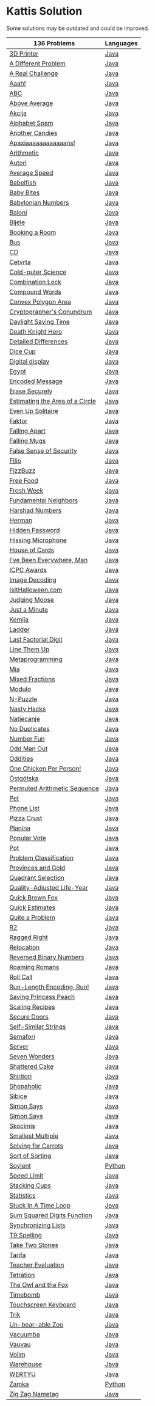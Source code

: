 # Kattis Solution
Some solutions may be outdated and could be improved.

| 136 Problems | Languages |
| - | - |
| [3D Printer](https://open.kattis.com/problems/threedprinter) | [Java](https://github.com/shakeelsamsu/Kattis/blob/master/src/threedprinter.java) |
| [A Different Problem](https://open.kattis.com/problems/different) | [Java](https://github.com/shakeelsamsu/Kattis/blob/master/src/different.java) |
| [A Real Challenge](https://open.kattis.com/problems/areal) | [Java](https://github.com/shakeelsamsu/Kattis/blob/master/src/areal.java) |
| [Aaah!](https://open.kattis.com/problems/aaah) | [Java](https://github.com/shakeelsamsu/Kattis/blob/master/src/aaah.java) |
| [ABC](https://open.kattis.com/problems/abc) | [Java](https://github.com/shakeelsamsu/Kattis/blob/master/src/abc.java) |
| [Above Average](https://open.kattis.com/problems/aboveaverage) | [Java](https://github.com/shakeelsamsu/Kattis/blob/master/src/aboveaverage.java) |
| [Akcija](https://open.kattis.com/problems/akcija) | [Java](https://github.com/shakeelsamsu/Kattis/blob/master/src/akcija.java) |
| [Alphabet Spam](https://open.kattis.com/problems/alphabetspam) | [Java](https://github.com/shakeelsamsu/Kattis/blob/master/src/alphabetspam.java) |
| [Another Candies](https://open.kattis.com/problems/anothercandies) | [Java](https://github.com/shakeelsamsu/Kattis/blob/master/src/anothercandies.java) |
| [Apaxiaaaaaaaaaaaans!](https://open.kattis.com/problems/apaxiaaans) | [Java](https://github.com/shakeelsamsu/Kattis/blob/master/src/apaxiaaans.java) |
| [Arithmetic](https://open.kattis.com/problems/arithmetic) | [Java](https://github.com/shakeelsamsu/Kattis/blob/master/src/arithmetic.java) |
| [Autori](https://open.kattis.com/problems/autori) | [Java](https://github.com/shakeelsamsu/Kattis/blob/master/src/autori.java) |
| [Average Speed](https://open.kattis.com/problems/averagespeed) | [Java](https://github.com/shakeelsamsu/Kattis/blob/master/src/averagespeed.java) |
| [Babelfish](https://open.kattis.com/problems/babelfish) | [Java](https://github.com/shakeelsamsu/Kattis/blob/master/src/babelfish.java) |
| [Baby Bites](https://open.kattis.com/problems/babybites) | [Java](https://github.com/shakeelsamsu/Kattis/blob/master/src/babybites.java) |
| [Babylonian Numbers](https://open.kattis.com/problems/babylonian) | [Java](https://github.com/shakeelsamsu/Kattis/blob/master/src/babylonian.java) |
| [Baloni](https://open.kattis.com/problems/baloni) | [Java](https://github.com/shakeelsamsu/Kattis/blob/master/src/baloni.java) |
| [Bijele](https://open.kattis.com/problems/bijele) | [Java](https://github.com/shakeelsamsu/Kattis/blob/master/src/bijele.java) |
| [Booking a Room](https://open.kattis.com/problems/bookingaroom) | [Java](https://github.com/shakeelsamsu/Kattis/blob/master/src/bookingaroom.java) |
| [Bus](https://open.kattis.com/problems/bus) | [Java](https://github.com/shakeelsamsu/Kattis/blob/master/src/bus.java) |
| [CD](https://open.kattis.com/problems/cd) | [Java](https://github.com/shakeelsamsu/Kattis/blob/master/src/cd.java) |
| [Cetvrta](https://open.kattis.com/problems/cetvrta) | [Java](https://github.com/shakeelsamsu/Kattis/blob/master/src/cetvrta.java) |
| [Cold-puter Science](https://open.kattis.com/problems/cold) | [Java](https://github.com/shakeelsamsu/Kattis/blob/master/src/cold.java) |
| [Combination Lock](https://open.kattis.com/problems/combinationlock) | [Java](https://github.com/shakeelsamsu/Kattis/blob/master/src/combinationlock.java) |
| [Compound Words](https://open.kattis.com/problems/compoundwords) | [Java](https://github.com/shakeelsamsu/Kattis/blob/master/src/compoundwords.java) |
| [Convex Polygon Area](https://open.kattis.com/problems/convexpolygonarea) | [Java](https://github.com/shakeelsamsu/Kattis/blob/master/src/convexpolygonarea.java) |
| [Cryptographer's Conundrum](https://open.kattis.com/problems/conundrum) | [Java](https://github.com/shakeelsamsu/Kattis/blob/master/src/conundrum.java) |
| [Daylight Saving Time](https://open.kattis.com/problems/dst) | [Java](https://github.com/shakeelsamsu/Kattis/blob/master/src/dst.java) |
| [Death Knight Hero](https://open.kattis.com/problems/deathknight) | [Java](https://github.com/shakeelsamsu/Kattis/blob/master/src/deathknight.java) |
| [Detailed Differences](https://open.kattis.com/problems/detaileddifferences) | [Java](https://github.com/shakeelsamsu/Kattis/blob/master/src/detaileddifferences.java) |
| [Dice Cup](https://open.kattis.com/problems/dicecup) | [Java](https://github.com/shakeelsamsu/Kattis/blob/master/src/dicecup.java) |
| [Digital display](https://open.kattis.com/problems/display) | [Java](https://github.com/shakeelsamsu/Kattis/blob/master/src/display.java) |
| [Egypt](https://open.kattis.com/problems/egypt) | [Java](https://github.com/shakeelsamsu/Kattis/blob/master/src/egypt.java) |
| [Encoded Message](https://open.kattis.com/problems/encodedmessage) | [Java](https://github.com/shakeelsamsu/Kattis/blob/master/src/encodedmessage.java) |
| [Erase Securely](https://open.kattis.com/problems/erase) | [Java](https://github.com/shakeelsamsu/Kattis/blob/master/src/erase.java) |
| [Estimating the Area of a Circle](https://open.kattis.com/problems/estimatingtheareaofacircle) | [Java](https://github.com/shakeelsamsu/Kattis/blob/master/src/estimatingtheareaofacircle.java) |
| [Even Up Solitaire](https://open.kattis.com/problems/evenup) | [Java](https://github.com/shakeelsamsu/Kattis/blob/master/src/evenup.java) |
| [Faktor](https://open.kattis.com/problems/faktor) | [Java](https://github.com/shakeelsamsu/Kattis/blob/master/src/faktor.java) |
| [Falling Apart](https://open.kattis.com/problems/fallingapart) | [Java](https://github.com/shakeelsamsu/Kattis/blob/master/src/fallingapart.java) |
| [Falling Mugs](https://open.kattis.com/problems/falling) | [Java](https://github.com/shakeelsamsu/Kattis/blob/master/src/falling.java) |
| [False Sense of Security](https://open.kattis.com/problems/falsesecurity) | [Java](https://github.com/shakeelsamsu/Kattis/blob/master/src/falsesecurity.java) |
| [Filip](https://open.kattis.com/problems/filip) | [Java](https://github.com/shakeelsamsu/Kattis/blob/master/src/filip.java) |
| [FizzBuzz](https://open.kattis.com/problems/fizzbuzz) | [Java](https://github.com/shakeelsamsu/Kattis/blob/master/src/fizzbuzz.java) |
| [Free Food](https://open.kattis.com/problems/freefood) | [Java](https://github.com/shakeelsamsu/Kattis/blob/master/src/freefood.java) |
| [Frosh Week](https://open.kattis.com/problems/froshweek2) | [Java](https://github.com/shakeelsamsu/Kattis/blob/master/src/froshweek2.java) |
| [Fundamental Neighbors](https://open.kattis.com/problems/fundamentalneighbors) | [Java](https://github.com/shakeelsamsu/Kattis/blob/master/src/fundamentalneighbors.java) |
| [Harshad Numbers](https://open.kattis.com/problems/harshadnumbers) | [Java](https://github.com/shakeelsamsu/Kattis/blob/master/src/harshadnumbers.java) |
| [Herman](https://open.kattis.com/problems/herman) | [Java](https://github.com/shakeelsamsu/Kattis/blob/master/src/herman.java) |
| [Hidden Password](https://open.kattis.com/problems/hidden) | [Java](https://github.com/shakeelsamsu/Kattis/blob/master/src/hidden.java) |
| [Hissing Microphone](https://open.kattis.com/problems/hissingmicrophone) | [Java](https://github.com/shakeelsamsu/Kattis/blob/master/src/hissingmicrophone.java) |
| [House of Cards](https://open.kattis.com/problems/houseofcards) | [Java](https://github.com/shakeelsamsu/Kattis/blob/master/src/houseofcards.java) |
| [I've Been Everywhere, Man](https://open.kattis.com/problems/everywhere) | [Java](https://github.com/shakeelsamsu/Kattis/blob/master/src/everywhere.java) |
| [ICPC Awards](https://open.kattis.com/problems/icpcawards) | [Java](https://github.com/shakeelsamsu/Kattis/blob/master/src/icpcawards.java) |
| [Image Decoding](https://open.kattis.com/problems/imagedecoding) | [Java](https://github.com/shakeelsamsu/Kattis/blob/master/src/imagedecoding.java) |
| [IsItHalloween.com](https://open.kattis.com/problems/isithalloween) | [Java](https://github.com/shakeelsamsu/Kattis/blob/master/src/isithalloween.java) |
| [Judging Moose](https://open.kattis.com/problems/judgingmoose) | [Java](https://github.com/shakeelsamsu/Kattis/blob/master/src/judgingmoose.java) |
| [Just a Minute](https://open.kattis.com/problems/justaminute) | [Java](https://github.com/shakeelsamsu/Kattis/blob/master/src/justaminute.java) |
| [Kemija](https://open.kattis.com/problems/kemija) | [Java](https://github.com/shakeelsamsu/Kattis/blob/master/src/kemija.java) |
| [Ladder](https://open.kattis.com/problems/ladder) | [Java](https://github.com/shakeelsamsu/Kattis/blob/master/src/ladder.java) |
| [Last Factorial Digit](https://open.kattis.com/problems/lastfactorialdigit) | [Java](https://github.com/shakeelsamsu/Kattis/blob/master/src/lastfactorialdigit.java) |
| [Line Them Up](https://open.kattis.com/problems/lineup) | [Java](https://github.com/shakeelsamsu/Kattis/blob/master/src/lineup.java) |
| [Metaprogramming](https://open.kattis.com/problems/metaprogramming) | [Java](https://github.com/shakeelsamsu/Kattis/blob/master/src/metaprogramming.java) |
| [Mia](https://open.kattis.com/problems/mia) | [Java](https://github.com/shakeelsamsu/Kattis/blob/master/src/mia.java) |
| [Mixed Fractions](https://open.kattis.com/problems/mixedfractions) | [Java](https://github.com/shakeelsamsu/Kattis/blob/master/src/mixedfractions.java) |
| [Modulo](https://open.kattis.com/problems/modulo) | [Java](https://github.com/shakeelsamsu/Kattis/blob/master/src/modulo.java) |
| [N-Puzzle](https://open.kattis.com/problems/npuzzle) | [Java](https://github.com/shakeelsamsu/Kattis/blob/master/src/npuzzle.java) |
| [Nasty Hacks](https://open.kattis.com/problems/nastyhacks) | [Java](https://github.com/shakeelsamsu/Kattis/blob/master/src/nastyhacks.java) |
| [Natjecanje](https://open.kattis.com/problems/natjecanje) | [Java](https://github.com/shakeelsamsu/Kattis/blob/master/src/natjecanje.java) |
| [No Duplicates](https://open.kattis.com/problems/nodup) | [Java](https://github.com/shakeelsamsu/Kattis/blob/master/src/nodup.java) |
| [Number Fun](https://open.kattis.com/problems/numberfun) | [Java](https://github.com/shakeelsamsu/Kattis/blob/master/src/numberfun.java) |
| [Odd Man Out](https://open.kattis.com/problems/oddmanout) | [Java](https://github.com/shakeelsamsu/Kattis/blob/master/src/oddmanout.java) |
| [Oddities](https://open.kattis.com/problems/oddities) | [Java](https://github.com/shakeelsamsu/Kattis/blob/master/src/oddities.java) |
| [One Chicken Per Person!](https://open.kattis.com/problems/onechicken) | [Java](https://github.com/shakeelsamsu/Kattis/blob/master/src/onechicken.java) |
| [Östgötska](https://open.kattis.com/problems/ostgotska) | [Java](https://github.com/shakeelsamsu/Kattis/blob/master/src/ostgotska.java) |
| [Permuted Arithmetic Sequence](https://open.kattis.com/problems/permutedarithmeticsequence) | [Java](https://github.com/shakeelsamsu/Kattis/blob/master/src/permutedarithmeticsequence.java) |
| [Pet](https://open.kattis.com/problems/pet) | [Java](https://github.com/shakeelsamsu/Kattis/blob/master/src/pet.java) |
| [Phone List](https://open.kattis.com/problems/phonelist) | [Java](https://github.com/shakeelsamsu/Kattis/blob/master/src/phonelist.java) |
| [Pizza Crust](https://open.kattis.com/problems/pizza2) | [Java](https://github.com/shakeelsamsu/Kattis/blob/master/src/pizza2.java) |
| [Planina](https://open.kattis.com/problems/planina) | [Java](https://github.com/shakeelsamsu/Kattis/blob/master/src/planina.java) |
| [Popular Vote](https://open.kattis.com/problems/vote) | [Java](https://github.com/shakeelsamsu/Kattis/blob/master/src/vote.java) |
| [Pot](https://open.kattis.com/problems/pot) | [Java](https://github.com/shakeelsamsu/Kattis/blob/master/src/pot.java) |
| [Problem Classification](https://open.kattis.com/problems/problemclassification) | [Java](https://github.com/shakeelsamsu/Kattis/blob/master/src/problemclassification.java) |
| [Provinces and Gold](https://open.kattis.com/problems/provincesandgold) | [Java](https://github.com/shakeelsamsu/Kattis/blob/master/src/provincesandgold.java) |
| [Quadrant Selection](https://open.kattis.com/problems/quadrant) | [Java](https://github.com/shakeelsamsu/Kattis/blob/master/src/quadrant.java) |
| [Quality-Adjusted Life-Year](https://open.kattis.com/problems/qaly) | [Java](https://github.com/shakeelsamsu/Kattis/blob/master/src/qaly.java) |
| [Quick Brown Fox](https://open.kattis.com/problems/quickbrownfox) | [Java](https://github.com/shakeelsamsu/Kattis/blob/master/src/quickbrownfox.java) |
| [Quick Estimates](https://open.kattis.com/problems/quickestimate) | [Java](https://github.com/shakeelsamsu/Kattis/blob/master/src/quickestimate.java) |
| [Quite a Problem](https://open.kattis.com/problems/quiteaproblem) | [Java](https://github.com/shakeelsamsu/Kattis/blob/master/src/quiteaproblem.java) |
| [R2](https://open.kattis.com/problems/r2) | [Java](https://github.com/shakeelsamsu/Kattis/blob/master/src/r2.java) |
| [Ragged Right](https://open.kattis.com/problems/raggedright) | [Java](https://github.com/shakeelsamsu/Kattis/blob/master/src/raggedright.java) |
| [Relocation](https://open.kattis.com/problems/relocation) | [Java](https://github.com/shakeelsamsu/Kattis/blob/master/src/relocation.java) |
| [Reversed Binary Numbers](https://open.kattis.com/problems/reversebinary) | [Java](https://github.com/shakeelsamsu/Kattis/blob/master/src/reversebinary.java) |
| [Roaming Romans](https://open.kattis.com/problems/romans) | [Java](https://github.com/shakeelsamsu/Kattis/blob/master/src/romans.java) |
| [Roll Call](https://open.kattis.com/problems/rollcall) | [Java](https://github.com/shakeelsamsu/Kattis/blob/master/src/rollcall.java) |
| [Run-Length Encoding, Run!](https://open.kattis.com/problems/runlengthencodingrun) | [Java](https://github.com/shakeelsamsu/Kattis/blob/master/src/runlengthencodingrun.java) |
| [Saving Princess Peach](https://open.kattis.com/problems/princesspeach) | [Java](https://github.com/shakeelsamsu/Kattis/blob/master/src/princesspeach.java) |
| [Scaling Recipes](https://open.kattis.com/problems/recipes) | [Java](https://github.com/shakeelsamsu/Kattis/blob/master/src/recipes.java) |
| [Secure Doors](https://open.kattis.com/problems/securedoors) | [Java](https://github.com/shakeelsamsu/Kattis/blob/master/src/securedoors.java) |
| [Self-Similar Strings](https://open.kattis.com/problems/selfsimilarstrings) | [Java](https://github.com/shakeelsamsu/Kattis/blob/master/src/selfsimilarstrings.java) |
| [Semafori](https://open.kattis.com/problems/semafori) | [Java](https://github.com/shakeelsamsu/Kattis/blob/master/src/semafori.java) |
| [Server](https://open.kattis.com/problems/server) | [Java](https://github.com/shakeelsamsu/Kattis/blob/master/src/server.java) |
| [Seven Wonders](https://open.kattis.com/problems/sevenwonders) | [Java](https://github.com/shakeelsamsu/Kattis/blob/master/src/sevenwonders.java) |
| [Shattered Cake](https://open.kattis.com/problems/shatteredcake) | [Java](https://github.com/shakeelsamsu/Kattis/blob/master/src/shatteredcake.java) |
| [Shiritori](https://open.kattis.com/problems/shiritori) | [Java](https://github.com/shakeelsamsu/Kattis/blob/master/src/shiritori.java) |
| [Shopaholic](https://open.kattis.com/problems/shopaholic) | [Java](https://github.com/shakeelsamsu/Kattis/blob/master/src/shopaholic.java) |
| [Sibice](https://open.kattis.com/problems/sibice) | [Java](https://github.com/shakeelsamsu/Kattis/blob/master/src/sibice.java) |
| [Simon Says](https://open.kattis.com/problems/simon) | [Java](https://github.com/shakeelsamsu/Kattis/blob/master/src/simon.java) |
| [Simon Says](https://open.kattis.com/problems/simonsays) | [Java](https://github.com/shakeelsamsu/Kattis/blob/master/src/simonsays.java) |
| [Skocimis](https://open.kattis.com/problems/skocimis) | [Java](https://github.com/shakeelsamsu/Kattis/blob/master/src/skocimis.java) |
| [Smallest Multiple](https://open.kattis.com/problems/smallestmultiple) | [Java](https://github.com/shakeelsamsu/Kattis/blob/master/src/smallestmultiple.java) |
| [Solving for Carrots](https://open.kattis.com/problems/carrots) | [Java](https://github.com/shakeelsamsu/Kattis/blob/master/src/carrots.java) |
| [Sort of Sorting](https://open.kattis.com/problems/sortofsorting) | [Java](https://github.com/shakeelsamsu/Kattis/blob/master/src/sortofsorting.java) |
| [Soylent](https://open.kattis.com/problems/soylent) | [Python](https://github.com/shakeelsamsu/Kattis/blob/master/src/soylent.py) |
| [Speed Limit](https://open.kattis.com/problems/speedlimit) | [Java](https://github.com/shakeelsamsu/Kattis/blob/master/src/speedlimit.java) |
| [Stacking Cups](https://open.kattis.com/problems/cups) | [Java](https://github.com/shakeelsamsu/Kattis/blob/master/src/cups.java) |
| [Statistics](https://open.kattis.com/problems/statistics) | [Java](https://github.com/shakeelsamsu/Kattis/blob/master/src/statistics.java) |
| [Stuck In A Time Loop](https://open.kattis.com/problems/timeloop) | [Java](https://github.com/shakeelsamsu/Kattis/blob/master/src/timeloop.java) |
| [Sum Squared Digits Function](https://open.kattis.com/problems/sumsquareddigits) | [Java](https://github.com/shakeelsamsu/Kattis/blob/master/src/sumsquareddigits.java) |
| [Synchronizing Lists](https://open.kattis.com/problems/synchronizinglists) | [Java](https://github.com/shakeelsamsu/Kattis/blob/master/src/synchronizinglists.java) |
| [T9 Spelling](https://open.kattis.com/problems/t9spelling) | [Java](https://github.com/shakeelsamsu/Kattis/blob/master/src/t9spelling.java) |
| [Take Two Stones](https://open.kattis.com/problems/twostones) | [Java](https://github.com/shakeelsamsu/Kattis/blob/master/src/twostones.java) |
| [Tarifa](https://open.kattis.com/problems/tarifa) | [Java](https://github.com/shakeelsamsu/Kattis/blob/master/src/tarifa.java) |
| [Teacher Evaluation](https://open.kattis.com/problems/teacherevaluation) | [Java](https://github.com/shakeelsamsu/Kattis/blob/master/src/teacherevaluation.java) |
| [Tetration](https://open.kattis.com/problems/tetration) | [Java](https://github.com/shakeelsamsu/Kattis/blob/master/src/tetration.java) |
| [The Owl and the Fox](https://open.kattis.com/problems/owlandfox) | [Java](https://github.com/shakeelsamsu/Kattis/blob/master/src/owlandfox.java) |
| [Timebomb](https://open.kattis.com/problems/timebomb) | [Java](https://github.com/shakeelsamsu/Kattis/blob/master/src/timebomb.java) |
| [Touchscreen Keyboard](https://open.kattis.com/problems/touchscreenkeyboard) | [Java](https://github.com/shakeelsamsu/Kattis/blob/master/src/touchscreenkeyboard.java) |
| [Trik](https://open.kattis.com/problems/trik) | [Java](https://github.com/shakeelsamsu/Kattis/blob/master/src/trik.java) |
| [Un-bear-able Zoo](https://open.kattis.com/problems/zoo) | [Java](https://github.com/shakeelsamsu/Kattis/blob/master/src/zoo.java) |
| [Vacuumba](https://open.kattis.com/problems/vacuumba) | [Java](https://github.com/shakeelsamsu/Kattis/blob/master/src/vacuumba.java) |
| [Vauvau](https://open.kattis.com/problems/vauvau) | [Java](https://github.com/shakeelsamsu/Kattis/blob/master/src/vauvau.java) |
| [Volim](https://open.kattis.com/problems/volim) | [Java](https://github.com/shakeelsamsu/Kattis/blob/master/src/volim.java) |
| [Warehouse](https://open.kattis.com/problems/warehouse) | [Java](https://github.com/shakeelsamsu/Kattis/blob/master/src/warehouse.java) |
| [WERTYU](https://open.kattis.com/problems/wertyu) | [Java](https://github.com/shakeelsamsu/Kattis/blob/master/src/wertyu.java) |
| [Zamka](https://open.kattis.com/problems/zamka) | [Python](https://github.com/shakeelsamsu/Kattis/blob/master/src/zamka.py) |
| [Zig Zag Nametag](https://open.kattis.com/problems/zigzag) | [Java](https://github.com/shakeelsamsu/Kattis/blob/master/src/zigzag.java) |

